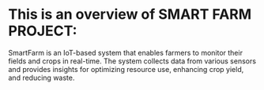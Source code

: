 # This is an overview of SMART FARM PROJECT:
SmartFarm is an IoT-based system that enables farmers to monitor their fields and crops in real-time. The system collects data from various sensors and provides insights for optimizing resource use, enhancing crop yield, and reducing waste.
